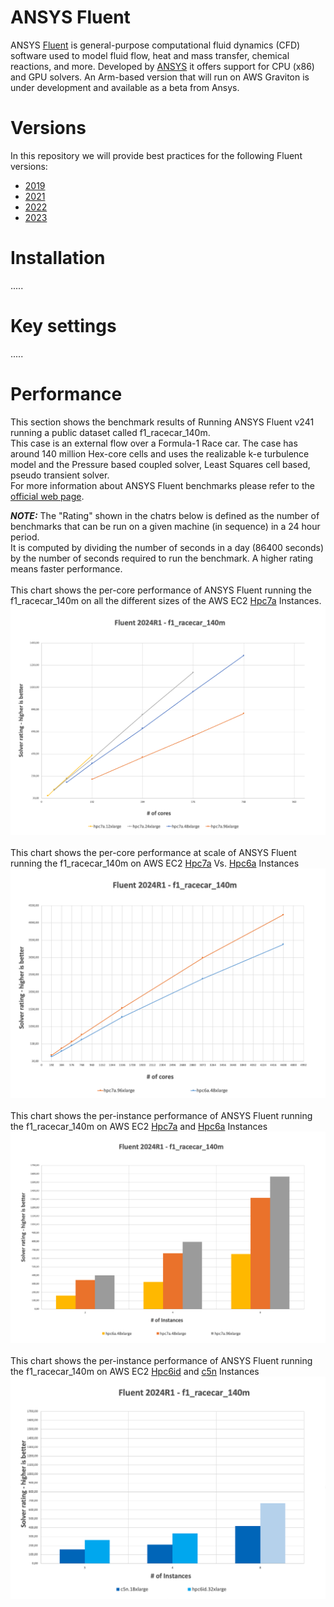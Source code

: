# ANSYS Fluent

ANSYS [Fluent](https://www.ansys.com/products/fluids/ansys-fluent) is general-purpose computational fluid dynamics (CFD) software used to model fluid flow, heat and mass transfer, chemical reactions, and more. 
Developed by [ANSYS](https://www.ansys.com/) it offers support for CPU (x86) and GPU solvers. An Arm-based version that will run on AWS Graviton is under development and available as a beta from Ansys.

# Versions

In this repository we will provide best practices for the following Fluent versions:
 * [2019](https://)
 * [2021](https://)
 * [2022](https://)
 * [2023](https://) 

# Installation

.....


# Key settings

.....


# Performance

This section shows the benchmark results of Running ANSYS Fluent v241 running a public dataset called f1_racecar_140m.<br>
This case is an external flow over a Formula-1 Race car. The case has around 140 million Hex-core cells and uses the realizable k-e turbulence model and the Pressure based coupled solver, Least Squares cell based, pseudo transient solver.<br>
For more information about ANSYS Fluent benchmarks please refer to the [official web page](https://www.ansys.com/it-solutions/benchmarks-overview).<br>

**_NOTE:_**  The "Rating" shown in the chatrs below is defined as the number of benchmarks that can be run on a given machine (in sequence) in a 24 hour period. <br>
It is computed by dividing the number of seconds in a day (86400 seconds) by the number of seconds required to run the benchmark. A higher rating means faster performance.
<br><br>
This chart shows the per-core performance of ANSYS Fluent running the f1_racecar_140m on all the different sizes of the AWS EC2 [Hpc7a](https://aws.amazon.com/ec2/instance-types/hpc7a/) Instances.
![ANSYS Fluent f1_racecar_140m X core Performance on AMD-based instances](https://github.com/aws-samples/hpc-applications/blob/main/Doc/img/Fluent/f1_racecar_140mXcoreAMD.png?raw=true)
<br><br>
This chart shows the per-core performance at scale of ANSYS Fluent running the f1_racecar_140m on AWS EC2 [Hpc7a](https://aws.amazon.com/ec2/instance-types/hpc7a/) Vs. [Hpc6a](https://aws.amazon.com/ec2/instance-types/hpc6a/) Instances
![ANSYS Fluent f1_racecar_140m X core Performance at scale](https://github.com/aws-samples/hpc-applications/blob/main/Doc/img/Fluent/f1_racecar_140mXcoreAtScaleAMD.png?raw=true)
<br><br>
This chart shows the per-instance performance of ANSYS Fluent running the f1_racecar_140m on AWS EC2 [Hpc7a](https://aws.amazon.com/ec2/instance-types/hpc7a/) and [Hpc6a](https://aws.amazon.com/ec2/instance-types/hpc6a/) Instances
![ANSYS Fluent f1_racecar_140m X instance Performance](https://github.com/aws-samples/hpc-applications/blob/main/Doc/img/Fluent/f1_racecar_140mXinstanceAMD.png?raw=true)
<br><br>
This chart shows the per-instance performance of ANSYS Fluent running the f1_racecar_140m on AWS EC2 [Hpc6id](https://aws.amazon.com/ec2/instance-types/hpc6i/) and [c5n](https://aws.amazon.com/it/ec2/instance-types/c5/) Instances
![ANSYS Fluent f1_racecar_140m X instance Performance](https://github.com/aws-samples/hpc-applications/blob/main/Doc/img/Fluent/f1_racecar_140mXinstanceINTEL.png?raw=true)

